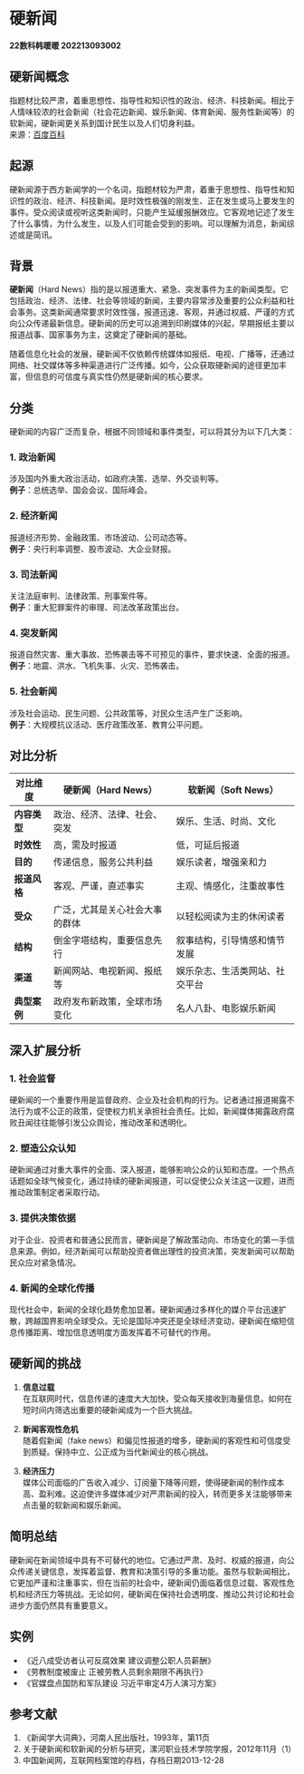 # 硬新闻
**22数科韩暖暖 202213093002**

 
## 硬新闻概念
指题材比较严肃，着重思想性、指导性和知识性的政治、经济、科技新闻。相比于人情味较浓的社会新闻（社会花边新闻、娱乐新闻、体育新闻、服务性新闻等）的软新闻，硬新闻更关系到国计民生以及人们切身利益。  
来源：[百度百科](https://baike.baidu.com/item/%E7%A1%AC%E6%96%B0%E9%97%BB/3988520?fr=ge_ala)

## 起源
硬新闻源于西方新闻学的一个名词，指题材较为严肃，着重于思想性、指导性和知识性的政治、经济、科技新闻。是时效性极强的刚发生、正在发生或马上要发生的事件。受众阅读或视听这类新闻时，只能产生延缓报酬效应。它客观地记述了发生了什么事情，为什么发生，以及人们可能会受到的影响。可以理解为消息，新闻综述或是简讯。

## 背景
**硬新闻**（Hard News）指的是以报道重大、紧急、突发事件为主的新闻类型。它包括政治、经济、法律、社会等领域的新闻，主要内容常涉及重要的公众利益和社会事务。这类新闻通常要求时效性强，报道迅速、客观，并通过权威、严谨的方式向公众传递最新信息。硬新闻的历史可以追溯到印刷媒体的兴起，早期报纸主要以报道战事、国家事务为主，这奠定了硬新闻的基础。

随着信息化社会的发展，硬新闻不仅依赖传统媒体如报纸、电视、广播等，还通过网络、社交媒体等多种渠道进行广泛传播。如今，公众获取硬新闻的途径更加丰富，但信息的可信度与真实性仍然是硬新闻的核心要求。

## 分类
硬新闻的内容广泛而复杂，根据不同领域和事件类型，可以将其分为以下几大类：

### 1. 政治新闻
涉及国内外重大政治活动，如政府决策、选举、外交谈判等。  
**例子**：总统选举、国会会议、国际峰会。

### 2. 经济新闻
报道经济形势、金融政策、市场波动、公司动态等。  
**例子**：央行利率调整、股市波动、大企业财报。

### 3. 司法新闻
关注法庭审判、法律政策、刑事案件等。  
**例子**：重大犯罪案件的审理、司法改革政策出台。

### 4. 突发新闻
报道自然灾害、重大事故、恐怖袭击等不可预见的事件，要求快速、全面的报道。  
**例子**：地震、洪水、飞机失事、火灾、恐怖袭击。

### 5. 社会新闻
涉及社会运动、民生问题、公共政策等，对民众生活产生广泛影响。  
**例子**：大规模抗议活动、医疗政策改革、教育公平问题。

## 对比分析

| **对比维度**  | **硬新闻（Hard News）**        | **软新闻（Soft News）**     |
| -------------- | ------------------------------ | --------------------------- |
| **内容类型**   | 政治、经济、法律、社会、突发   | 娱乐、生活、时尚、文化      |
| **时效性**     | 高，需及时报道                  | 低，可延后报道              |
| **目的**       | 传递信息，服务公共利益          | 娱乐读者，增强亲和力        |
| **报道风格**   | 客观、严谨，直述事实            | 主观、情感化，注重故事性    |
| **受众**       | 广泛，尤其是关心社会大事的群体  | 以轻松阅读为主的休闲读者    |
| **结构**       | 倒金字塔结构，重要信息先行     | 叙事结构，引导情感和情节发展 |
| **渠道**       | 新闻网站、电视新闻、报纸等      | 娱乐杂志、生活类网站、社交平台 |
| **典型案例**   | 政府发布新政策，全球市场变化    | 名人八卦、电影娱乐新闻       |

## 深入扩展分析

### 1. 社会监督
硬新闻的一个重要作用是监督政府、企业及社会机构的行为。记者通过报道揭露不法行为或不公正的政策，促使权力机关承担社会责任。比如，新闻媒体揭露政府腐败丑闻往往能够引发公众舆论，推动改革和透明化。

### 2. 塑造公众认知
硬新闻通过对重大事件的全面、深入报道，能够影响公众的认知和态度。一个热点话题如全球气候变化，通过持续的硬新闻报道，可以促使公众关注这一议题，进而推动政策制定者采取行动。

### 3. 提供决策依据
对于企业、投资者和普通公民而言，硬新闻是了解政策动向、市场变化的第一手信息来源。例如，经济新闻可以帮助投资者做出理性的投资决策，突发新闻可以帮助民众应对紧急情况。

### 4. 新闻的全球化传播
现代社会中，新闻的全球化趋势愈加显著。硬新闻通过多样化的媒介平台迅速扩散，跨越国界影响全球受众。无论是国际冲突还是全球经济变动，硬新闻在缩短信息传播距离、增加信息透明度方面发挥着不可替代的作用。

## 硬新闻的挑战

1. **信息过载**  
   在互联网时代，信息传递的速度大大加快，受众每天接收到海量信息。如何在短时间内筛选出重要的硬新闻成为一个巨大挑战。

2. **新闻客观性危机**  
   随着假新闻（fake news）和偏见性报道的增多，硬新闻的客观性和可信度受到质疑。保持中立、公正成为当代新闻业的核心挑战。

3. **经济压力**  
   媒体公司面临的广告收入减少、订阅量下降等问题，使得硬新闻的制作成本高、盈利难。这迫使许多媒体减少对严肃新闻的投入，转而更多关注能够带来点击量的软新闻和娱乐新闻。

## 简明总结
硬新闻在新闻领域中具有不可替代的地位。它通过严肃、及时、权威的报道，向公众传递关键信息，发挥着监督、教育和决策引导的多重功能。虽然与软新闻相比，它更加严谨和注重事实，但在当前的社会中，硬新闻仍面临着信息过载、客观性危机和经济压力等挑战。无论如何，硬新闻在保持社会透明度、推动公共讨论和社会进步方面仍然具有重要意义。

## 实例
- 《近八成受访者认可反腐效果 建议调整公职人员薪酬》
- 《劳教制度被废止 正被劳教人员剩余期限不再执行》
- 《官媒盘点国防和军队建设 习近平审定4万人演习方案》

## 参考文献
1. 《新闻学大词典》，河南人民出版社，1993年，第11页
2. 关于硬新闻和软新闻的分析与研究，漯河职业技术学院学报，2012年11月（1）
3. 中国新闻网，互联网档案馆的存档，存档日期2013-12-28
